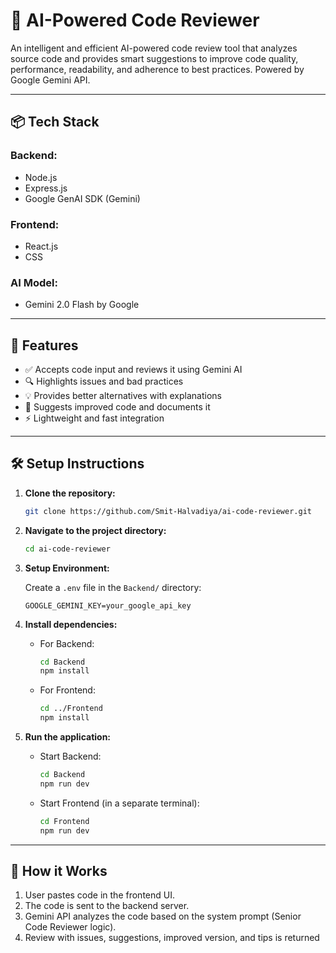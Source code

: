 # 🧠 AI-Powered Code Reviewer

An intelligent and efficient AI-powered code review tool that analyzes source code and provides smart suggestions to improve code quality, performance, readability, and adherence to best practices. Powered by Google Gemini API.

---

## 📦 Tech Stack

### Backend:
- Node.js
- Express.js
- Google GenAI SDK (Gemini)

### Frontend:
- React.js
- CSS

### AI Model:
- Gemini 2.0 Flash by Google

---

## 🚀 Features

- ✅ Accepts code input and reviews it using Gemini AI
- 🔍 Highlights issues and bad practices
- 💡 Provides better alternatives with explanations
- 📝 Suggests improved code and documents it
- ⚡ Lightweight and fast integration

---

## 🛠️ Setup Instructions

1. **Clone the repository:**
    ```bash
    git clone https://github.com/Smit-Halvadiya/ai-code-reviewer.git
    ```

2. **Navigate to the project directory:**
    ```bash
    cd ai-code-reviewer
    ```

3. **Setup Environment:**

   Create a `.env` file in the `Backend/` directory:
    ```env
    GOOGLE_GEMINI_KEY=your_google_api_key
    ```

4. **Install dependencies:**

   - For Backend:
     ```bash
     cd Backend
     npm install
     ```

   - For Frontend:
     ```bash
     cd ../Frontend
     npm install
     ```

5. **Run the application:**

   - Start Backend:
     ```bash
     cd Backend
     npm run dev
     ```

   - Start Frontend (in a separate terminal):
     ```bash
     cd Frontend
     npm run dev
     ```

---

## 🧠 How it Works

1. User pastes code in the frontend UI.
2. The code is sent to the backend server.
3. Gemini API analyzes the code based on the system prompt (Senior Code Reviewer logic).
4. Review with issues, suggestions, improved version, and tips is returned
